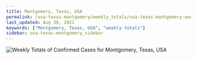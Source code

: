 ```yaml
---
title: Montgomery, Texas, USA
permalink: /usa-texas-montgomery/weekly_totals/usa-texas-montgomery-weekly_totals.html
last_updated: Aug 30, 2021
keywords: ["Montgomery, Texas, USA", "weekly totals"]
sidebar: usa-texas-montgomery_sidebar
---
```


![Weekly Totals of Confirmed Cases for Montgomery, Texas, USA](/covid_tracker/images/graphs/usa-texas-montgomery-weekly_totals_graph.png)
